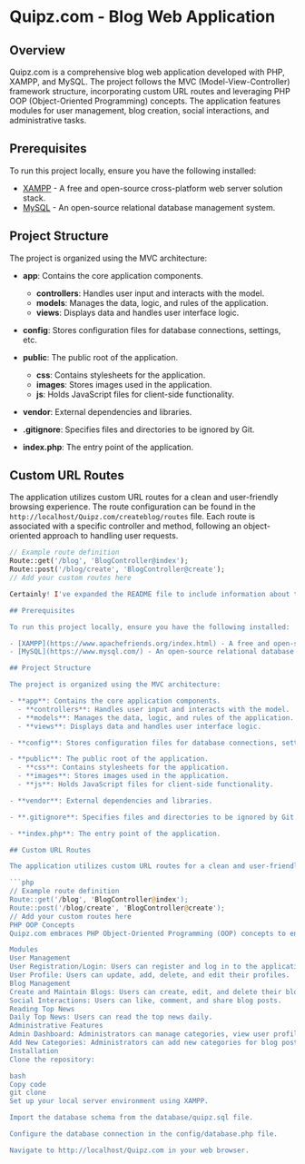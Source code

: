 # Quipz.com - Blog Web Application

## Overview

Quipz.com is a comprehensive blog web application developed with PHP, XAMPP, and MySQL. The project follows the MVC (Model-View-Controller) framework structure, incorporating custom URL routes and leveraging PHP OOP (Object-Oriented Programming) concepts. The application features modules for user management, blog creation, social interactions, and administrative tasks.

## Prerequisites

To run this project locally, ensure you have the following installed:

- [XAMPP](https://www.apachefriends.org/index.html) - A free and open-source cross-platform web server solution stack.
- [MySQL](https://www.mysql.com/) - An open-source relational database management system.

## Project Structure

The project is organized using the MVC architecture:

- **app**: Contains the core application components.
  - **controllers**: Handles user input and interacts with the model.
  - **models**: Manages the data, logic, and rules of the application.
  - **views**: Displays data and handles user interface logic.

- **config**: Stores configuration files for database connections, settings, etc.

- **public**: The public root of the application.
  - **css**: Contains stylesheets for the application.
  - **images**: Stores images used in the application.
  - **js**: Holds JavaScript files for client-side functionality.

- **vendor**: External dependencies and libraries.

- **.gitignore**: Specifies files and directories to be ignored by Git.

- **index.php**: The entry point of the application.

## Custom URL Routes

The application utilizes custom URL routes for a clean and user-friendly browsing experience. The route configuration can be found in the `http://localhost/Quipz.com/createblog/routes` file. Each route is associated with a specific controller and method, following an object-oriented approach to handling user requests.

```php
// Example route definition
Route::get('/blog', 'BlogController@index');
Route::post('/blog/create', 'BlogController@create');
// Add your custom routes here

Certainly! I've expanded the README file to include information about the added modules for user login/register, user profile management, blog creation and maintenance, social interactions (like, comment, share), reading top news daily, and administrative features such as adding new categories.

## Prerequisites

To run this project locally, ensure you have the following installed:

- [XAMPP](https://www.apachefriends.org/index.html) - A free and open-source cross-platform web server solution stack.
- [MySQL](https://www.mysql.com/) - An open-source relational database management system.

## Project Structure

The project is organized using the MVC architecture:

- **app**: Contains the core application components.
  - **controllers**: Handles user input and interacts with the model.
  - **models**: Manages the data, logic, and rules of the application.
  - **views**: Displays data and handles user interface logic.

- **config**: Stores configuration files for database connections, settings, etc.

- **public**: The public root of the application.
  - **css**: Contains stylesheets for the application.
  - **images**: Stores images used in the application.
  - **js**: Holds JavaScript files for client-side functionality.

- **vendor**: External dependencies and libraries.

- **.gitignore**: Specifies files and directories to be ignored by Git.

- **index.php**: The entry point of the application.

## Custom URL Routes

The application utilizes custom URL routes for a clean and user-friendly browsing experience. The route configuration can be found in the `/routes` file. Each route is associated with a specific controller and method, following an object-oriented approach to handling user requests.

```php
// Example route definition
Route::get('/blog', 'BlogController@index');
Route::post('/blog/create', 'BlogController@create');
// Add your custom routes here
PHP OOP Concepts
Quipz.com embraces PHP Object-Oriented Programming (OOP) concepts to enhance code organization, reusability, and maintainability. Controllers, models, and other components are implemented as classes with well-defined methods, promoting a modular and structured codebase.

Modules
User Management
User Registration/Login: Users can register and log in to the application.
User Profile: Users can update, add, delete, and edit their profiles.
Blog Management
Create and Maintain Blogs: Users can create, edit, and delete their blog posts.
Social Interactions: Users can like, comment, and share blog posts.
Reading Top News
Daily Top News: Users can read the top news daily.
Administrative Features
Admin Dashboard: Administrators can manage categories, view user profiles, and monitor user activity.
Add New Categories: Administrators can add new categories for blog posts.
Installation
Clone the repository:

bash
Copy code
git clone 
Set up your local server environment using XAMPP.

Import the database schema from the database/quipz.sql file.

Configure the database connection in the config/database.php file.

Navigate to http://localhost/Quipz.com in your web browser.

